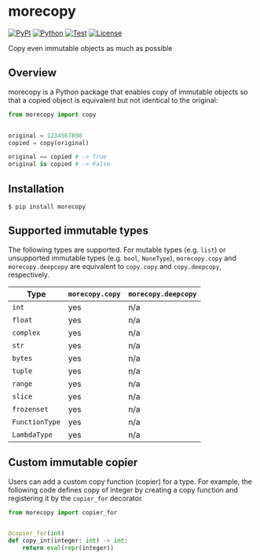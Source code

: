 # morecopy

[![PyPI](https://img.shields.io/pypi/v/morecopy.svg?label=PyPI&style=flat-square)](https://pypi.org/project/morecopy/)
[![Python](https://img.shields.io/pypi/pyversions/morecopy.svg?label=Python&color=yellow&style=flat-square)](https://pypi.org/project/morecopy/)
[![Test](https://img.shields.io/github/workflow/status/astropenguin/morecopy/Tests?logo=github&label=Test&style=flat-square)](https://github.com/astropenguin/morecopy/actions)
[![License](https://img.shields.io/badge/license-MIT-blue.svg?label=License&style=flat-square)](LICENSE)

Copy even immutable objects as much as possible

## Overview

morecopy is a Python package that enables copy of immutable objects so that a copied object is equivalent but not identical to the original:

```python
from morecopy import copy


original = 1234567890
copied = copy(original)

original == copied # -> True
original is copied # -> False
```

## Installation

```shell
$ pip install morecopy
```

## Supported immutable types

The following types are supported.
For mutable types (e.g. `list`) or unsupported immutable types (e.g. `bool`, `NoneType`), `morecopy.copy` and `morecopy.deepcopy` are equivalent to `copy.copy` and `copy.deepcopy`, respectively.

Type | `morecopy.copy` | `morecopy.deepcopy`
--- | --- | ---
`int` | yes | n/a
`float` | yes | n/a
`complex` | yes | n/a
`str` | yes | n/a
`bytes` | yes | n/a
`tuple` | yes | n/a
`range` | yes | n/a
`slice` | yes | n/a
`frozenset` | yes | n/a
`FunctionType` | yes | n/a
`LambdaType` | yes | n/a

## Custom immutable copier

Users can add a custom copy function (copier) for a type.
For example, the following code defines copy of integer by creating a copy function and registering it by the `copier_for` decorator.

```python
from morecopy import copier_for


@copier_for(int)
def copy_int(integer: int) -> int:
    return eval(repr(integer))
```
